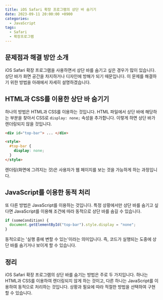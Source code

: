 ```yaml
---
title: iOS Safari 확장 프로그램의 상단 바 숨기기
date: 2023-09-11 20:00:00 +0900
categories:
  - JavaScript
tags:
  - Safari
  - 확장프로그램
---
```

## 문제점과 해결 방안 소개

iOS Safari 확장 프로그램을 사용하면서 상단 바를 숨기고 싶은 경우가 많이 있습니다. 상단 바가 화면 공간을 차지하거나 디자인에 방해가 되기 때문입니다. 이 문제를 해결하기 위한 방법을 아래에서 자세히 설명하겠습니다.

## HTML과 CSS를 이용한 상단 바 숨기기

하나의 방법은 HTML과 CSS를 이용하는 것입니다. HTML 파일에서 상단 바에 해당하는 부분을 찾아서 CSS로 `display: none;` 속성을 추가합니다. 이렇게 하면 상단 바가 렌더링되지 않을 것입니다.

```html
<div id="top-bar"> ... </div>

<style>
  #top-bar {
    display: none;
  }
</style>
```

렌더링(화면에 그려지는 것)은 사용자가 웹 페이지를 보는 것을 가능하게 하는 과정입니다.

## JavaScript를 이용한 동적 처리

또 다른 방법은 JavaScript를 이용하는 것입니다. 특정 상황에서만 상단 바를 숨기고 싶다면 JavaScript를 이용해 조건에 따라 동적으로 상단 바를 숨길 수 있습니다.

```javascript
if (someCondition) {
  document.getElementById("top-bar").style.display = "none";
}
```

동적으로는 '실행 중에 변할 수 있는'이라는 의미입니다. 즉, 코드가 실행되는 도중에 상단 바를 숨기거나 보이게 할 수 있습니다.

## 정리

iOS Safari 확장 프로그램의 상단 바를 숨기는 방법은 주로 두 가지입니다. 하나는 HTML과 CSS를 이용하여 렌더링되지 않게 하는 것이고, 다른 하나는 JavaScript를 이용하여 동적으로 처리하는 것입니다. 상황과 필요에 따라 적절한 방법을 선택하여 구현할 수 있습니다.